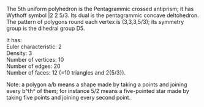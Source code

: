 The 5th uniform polyhedron is the Pentagrammic crossed antiprism; it has
Wythoff symbol |2 2 5/3. Its dual is the pentagrammic concave
deltohedron. The pattern of polygons round each vertex is (3,3,3,5/3);
its symmetry group is the dihedral group D5.

It has:\
 Euler characteristic: 2\
 Density: 3\
 Number of vertices: 10\
 Number of edges: 20\
 Number of faces: 12 (=10 triangles and 2{5/3}).

Note: a polygon a/b means a shape made by taking a points and joining
every b^th^ of them; for instance 5/2 means a five-pointed star made by
taking five points and joining every second point.
